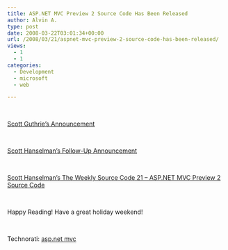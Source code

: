 ```yaml
---
title: ASP.NET MVC Preview 2 Source Code Has Been Released
author: Alvin A.
type: post
date: 2008-03-22T03:01:34+00:00
url: /2008/03/21/aspnet-mvc-preview-2-source-code-has-been-released/
views:
  - 1
  - 1
categories:
  - Development
  - microsoft
  - web

---
```

&nbsp;

[Scott Guthrie&#8217;s Announcement][1]

&nbsp;

[Scott Hanselman&#8217;s Follow-Up Announcement][2]

&nbsp;

[Scott Hanselman&#8217;s The Weekly Source Code 21 &#8211; ASP.NET MVC Preview 2 Source Code][3]

&nbsp;

Happy Reading! Have a great holiday weekend!

&nbsp;

<div class="wlWriterSmartContent" id="scid:C16BAC14-9A3D-4c50-9394-FBFEF7A93539:1b6be95d-7a13-437f-a725-791938cf0b43" style="padding-right: 0px; display: inline; padding-left: 0px; padding-bottom: 0px; margin: 0px; padding-top: 0px">
  <!--dotnetkickit-->
</div>

<div class="wlWriterSmartContent" id="scid:d7bf807d-7bb0-458a-811f-90c51817d5c2:d71a5850-1a24-4dd8-839e-da75db0beae9" style="padding-right: 0px; display: inline; padding-left: 0px; padding-bottom: 0px; margin: 0px; padding-top: 0px">
  <p>
    <span class="TagSite">Technorati:</span> <a href="http://technorati.com/tag/asp.net+mvc" rel="tag" class="tag">asp.net mvc</a><br /><!-- StartInsertedTags: asp.net mvc :EndInsertedTags -->
  </p>
</div>

 [1]: http://weblogs.asp.net/scottgu/archive/2008/03/21/asp-net-mvc-source-code-now-available.aspx
 [2]: http://www.hanselman.com/blog/ASPNETMVCSourceCodeAvailable.aspx
 [3]: http://www.hanselman.com/blog/TheWeeklySourceCode21ASPNETMVCPreview2SourceCode.aspx